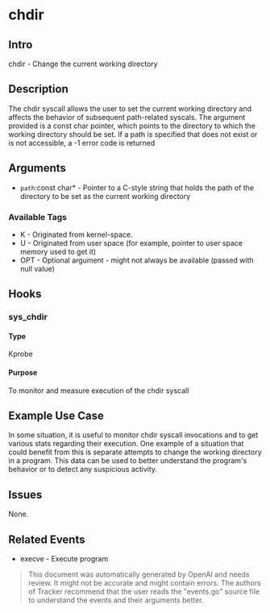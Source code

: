 
# chdir

## Intro
chdir - Change the current working directory

## Description
The chdir syscall allows the user to set the current working directory and affects the behavior of subsequent path-related syscals. The argument provided is a const char pointer, which points to the directory to which the working directory should be set. If a path is specified that does not exist or is not accessible, a -1 error code is returned

## Arguments
* `path`:const char* - Pointer to a C-style string that holds the path of the directory to be set as the current working directory

### Available Tags
* K - Originated from kernel-space.
* U - Originated from user space (for example, pointer to user space memory used to get it)
* OPT - Optional argument - might not always be available (passed with null value)

## Hooks
### sys\_chdir
#### Type
Kprobe
#### Purpose
To monitor and measure execution of the chdir syscall 

## Example Use Case
In some situation, it is useful to monitor chdir syscall invocations and to get various stats regarding their execution. One example of a situation that could benefit from this is separate attempts to change the working directory in a program. This data can be used to better understand the program's behavior or to detect any suspicious activity.

## Issues
None.

## Related Events
* execve - Execute program

> This document was automatically generated by OpenAI and needs review. It might
> not be accurate and might contain errors. The authors of Tracker recommend that
> the user reads the "events.go" source file to understand the events and their
> arguments better.
